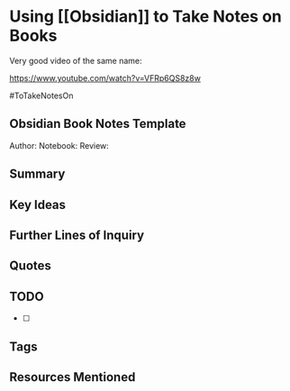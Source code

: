# Using [[Obsidian]] to Take Notes on Books

Very good video of the same name:

https://www.youtube.com/watch?v=VFRp6QS8z8w

#ToTakeNotesOn

## Obsidian Book Notes Template

Author: 
Notebook: 
Review:

## Summary

## Key Ideas

## Further Lines of Inquiry

## Quotes

## TODO
- [ ]

## Tags

## Resources Mentioned
